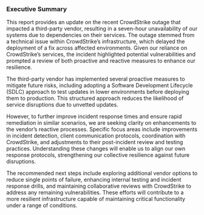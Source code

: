 ### Executive Summary

This report provides an update on the recent CrowdStrike outage that impacted a third-party vendor, resulting in a seven-hour unavailability of our systems due to dependencies on their services. The outage stemmed from a technical issue within CrowdStrike’s infrastructure, which delayed the deployment of a fix across affected environments. Given our reliance on CrowdStrike’s services, the incident highlighted potential vulnerabilities and prompted a review of both proactive and reactive measures to enhance our resilience.

The third-party vendor has implemented several proactive measures to mitigate future risks, including adopting a Software Development Lifecycle (SDLC) approach to test updates in lower environments before deploying them to production. This structured approach reduces the likelihood of service disruptions due to unvetted updates.

However, to further improve incident response times and ensure rapid remediation in similar scenarios, we are seeking clarity on enhancements to the vendor’s reactive processes. Specific focus areas include improvements in incident detection, client communication protocols, coordination with CrowdStrike, and adjustments to their post-incident review and testing practices. Understanding these changes will enable us to align our own response protocols, strengthening our collective resilience against future disruptions.

The recommended next steps include exploring additional vendor options to reduce single points of failure, enhancing internal testing and incident response drills, and maintaining collaborative reviews with CrowdStrike to address any remaining vulnerabilities. These efforts will contribute to a more resilient infrastructure capable of maintaining critical functionality under a range of conditions.
